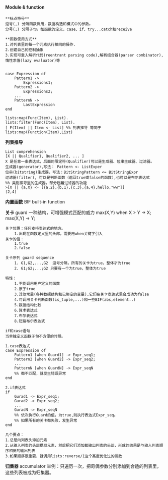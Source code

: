 #### Module & function

	**标点符号**
	逗号(,) 分隔函数调用，数据构造和模式中的参数。
	分号(;) 分隔子句。如函数的定义，case、if、try...catch和receive

	**函数使用方式**
	1.对列表里的每一个元素执行相同的操作.
	2.创建自己的控制抽象
	3.实现可重入解析代码(reentrant parsing code),解析组合器(parser combinator),惰性求值(lazy evaluator)等


	case Expression of
		Pattern1 ->
			Expressions1;
		Pattern2 ->
			Expressions2;
		...
		PatternN ->
			LastExpression
	end

	lists:map(Func(Item), List).
	lists:filter(Func(Item), List).
	[ F(Item) || Item <- List] %% 列表推导 等同于 lists:map(Function(Item),List)

**列表推导**

	List comprehension
	[X || Qualifier1, Qualifier2, ... ]
	X 是任意一条表达式，后面的限定符(Qualifier)可以是生成器、位串生成器、过滤器。
	生成器(generator),写法： Pattern <- ListExper
	位串(bitstring)生成器，写法：BitStringPattern <= BitStringExpr
	过滤器(filter), 可以是判断函数（返回true或false的函数),也可以是布尔表达式
	%% 类别推导里的生成器，部分起着过滤器的功能
	>[X || {a,X} <- [{a,2},{b,1},{c,3},{a,4},hello,"ww"]]
	[2,4]

**内置函数**
	BIF built-in function

**关卡**
	guard 一种结构，可增强模式匹配的威力
	max(X,Y) when X > Y -> X;
	max(X,Y) ->  Y;

	关卡位置：任何支持表达式的地方。
		1.出现在函数定义里的头部，需要用when关键字引入
	关卡的值：
		1.true
		2.false
	
	关卡序列 guard sequence
		1. G1,G2,...,G2  逗号分隔，所有的关卡为true，整体才为true
		2. G1;G2;...;G2 只要有一个为true，整体为true
	
	特性：
		1.不能调用用户定义的函数
		2.原子true
		3.其他常量(各种数据结构和已绑定的变量),它们在关卡表达式里会成功为false
		4.可调用关卡判断函数(is_tuple,...)和一些BIF(abs,element..)
		5.数据结构比较
		6.算术表达式
		7.布尔表达式
		8.短路布尔表达式
		
	if和case语句
	当单独定义函数子句不方便的时候。
	
	1.case表达式
	case Expression of
		Pattern1 [when Guard1] -> Expr_seq1;
		Pattern2 [when Guard2] -> Expr_seq2;
		...
		PatternN [when GuardN] -> Expr_seqN
		%% 都不匹配，就发生错误异常
	end

	2.if表达式
	if 
		Gurad1 -> Expr_seq1;
		Gurad2 -> Expr_seq2;
		...
		GuradN -> Expr_seqN
		%% 依次执行Guard的值，为true,则执行表达式Expr_seq。
		%% 如果所有的关卡都失败，发生异常
	end

	几个要点：
	1.总是向列表头添加元素
	2.从输入列表的头部提取元素，然后把它们添加都输出列表的头部，形成的结果是与输入列表顺序相反的输出列表
	3.如果顺序很重要，就调用lists:reverse/1这个高度优化过的函数


**归集器**
	accumulator
	举例：只遍历一次，把奇偶参数分别添加到合适的列表里，这些列表被成为归集器。
	

